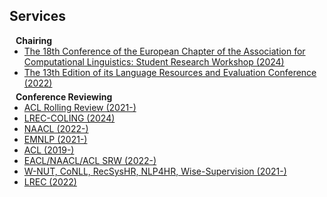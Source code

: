 ## Services

<h4 style="margin:0 10px 0;">Chairing</h4>

<ul style="margin:0 0 5px;">
  <li><a href="https://sites.google.com/view/eacl2024srw/homepage/"><autocolor>The 18th Conference of the European Chapter of the Association for Computational Linguistics: Student Research Workshop (2024)</autocolor></a></li>
  <li><a href="https://lrec2022.lrec-conf.org/en/"><autocolor>The 13th Edition of its Language Resources and Evaluation Conference (2022)</autocolor></a></li>
</ul>

<h4 style="margin:0 10px 0;">Conference Reviewing</h4>

<ul style="margin:0 0 5px;">
  <li><a href=""><autocolor>ACL Rolling Review (2021-)</autocolor></a></li>
  <li><a href=""><autocolor>LREC-COLING (2024)</autocolor></a></li>
  <li><a href=""><autocolor>NAACL (2022-)</autocolor></a></li>
  <li><a href=""><autocolor>EMNLP (2021-)</autocolor></a></li>
  <li><a href=""><autocolor>ACL (2019-)</autocolor></a></li>
  <li><a href=""><autocolor>EACL/NAACL/ACL SRW (2022-)</autocolor></a></li>
  <li><a href=""><autocolor>W-NUT, CoNLL, RecSysHR, NLP4HR, Wise-Supervision (2021-)</autocolor></a></li>
  <li><a href=""><autocolor>LREC (2022)</autocolor></a></li>
</ul>